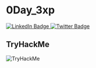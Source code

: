 # 0Day_3xp


<div id="badges">
  <a href="your-linkedin-URL">
    <img src="https://img.shields.io/badge/LinkedIn-blue?style=for-the-badge&logo=linkedin&logoColor=white" alt="LinkedIn Badge"/>
  </a>
  <a href="your-twitter-URL">
    <img src="https://img.shields.io/badge/Twitter-blue?style=for-the-badge&logo=twitter&logoColor=white" alt="Twitter Badge"/>
  </a>
</div>
<div   align="center" >
<img src="https://komarev.com/ghpvc/?username=Aakash9111&style=flat-square&color=blue" alt=""/>  
</div>

## TryHackMe
<div id="header" align="left">
  <img src="https://tryhackme-badges.s3.amazonaws.com/Aakash9111.png" alt="TryHackMe">
</div>
